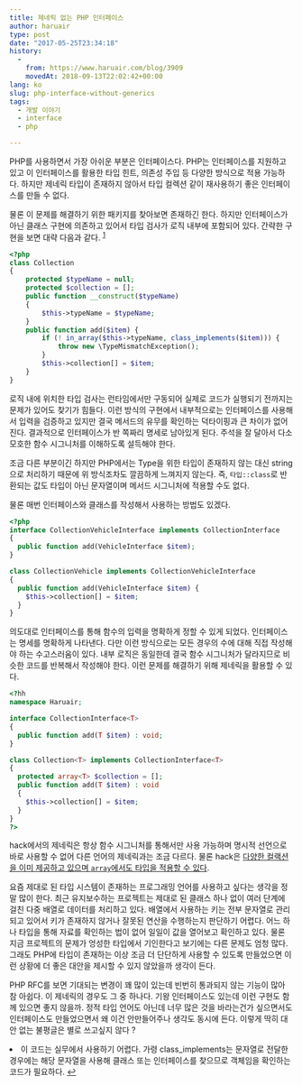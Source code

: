 ```yaml
---
title: 제네릭 없는 PHP 인터페이스
author: haruair
type: post
date: "2017-05-25T23:34:18"
history:
  - 
    from: https://www.haruair.com/blog/3909
    movedAt: 2018-09-13T22:02:42+00:00
lang: ko
slug: php-interface-without-generics
tags:
  - 개발 이야기
  - interface
  - php

---
```

PHP를 사용하면서 가장 아쉬운 부분은 인터페이스다. PHP는 인터페이스를 지원하고 있고 이 인터페이스를 활용한 타입 힌트, 의존성 주입 등 다양한 방식으로 적용 가능하다. 하지만 제네릭 타입이 존재하지 않아서 타입 컬렉션 같이 재사용하기 좋은 인터페이스를 만들 수 없다.

물론 이 문제를 해결하기 위한 패키지를 찾아보면 존재하긴 한다. 하지만 인터페이스가 아닌 클래스 구현에 의존하고 있어서 타입 검사가 로직 내부에 포함되어 있다. 간략한 구현을 보면 대략 다음과 같다. <sup id="fnref-3909-1"><a href="#fn-3909-1" class="jetpack-footnote">1</a></sup>

```php
<?php
class Collection
{
    protected $typeName = null;
    protected $collection = [];
    public function __construct($typeName)
    {
        $this->typeName = $typeName;
    }
    public function add($item) {
        if (! in_array($this->typeName, class_implements($item))) {
            throw new \TypeMismatchException();
        }
        $this->collection[] = $item;
    }
}
```

로직 내에 위치한 타입 검사는 런타임에서만 구동되어 실제로 코드가 실행되기 전까지는 문제가 있어도 찾기가 힘들다. 이런 방식의 구현에서 내부적으로는 인터페이스를 사용해서 입력을 검증하고 있지만 결국 메서드의 유무를 확인하는 덕타이핑과 큰 차이가 없어진다. 결과적으로 인터페이스가 반 쪽짜리 명세로 남아있게 된다. 주석을 잘 달아서 다소 모호한 함수 시그니처를 이해하도록 설득해야 한다.

조금 다른 부분이긴 하지만 PHP에서는 Type을 위한 타입이 존재하지 않는 대신 string으로 처리하기 때문에 위 방식조차도 깔끔하게 느껴지지 않는다. 즉, `타입::class`로 반환되는 값도 타입이 아닌 문자열이며 메서드 시그니처에 적용할 수도 없다.

물론 매번 인터페이스와 클래스를 작성해서 사용하는 방법도 있겠다.

```php
<?php
interface CollectionVehicleInterface implements CollectionInterface
{
  public function add(VehicleInterface $item);
}

class CollectionVehicle implements CollectionVehicleInterface
{
  public function add(VehicleInterface $item) {
    $this->collection[] = $item;
  }
}
```

의도대로 인터페이스를 통해 함수의 입력을 명확하게 정할 수 있게 되었다. 인터페이스는 명세를 명확하게 나타낸다. 다만 이런 방식으로는 모든 경우의 수에 대해 직접 작성해야 하는 수고스러움이 있다. 내부 로직은 동일한데 결국 함수 시그니처가 달라지므로 비슷한 코드를 반복해서 작성해야 한다. 이런 문제를 해결하기 위해 제네릭을 활용할 수 있다.

```php
<?hh
namespace Haruair;

interface CollectionInterface<T>
{
  public function add(T $item) : void;
}

class Collection<T> implements CollectionInterface<T>
{
  protected array<T> $collection = [];
  public function add(T $item) : void
  {
    $this->collection[] = $item;
  }
}
?>
```

hack에서의 제네릭은 항상 함수 시그니처를 통해서만 사용 가능하며 명시적 선언으로 바로 사용할 수 없어 다른 언어의 제네릭과는 조금 다르다. 물론 hack은 [다양한 컬랙션을 이미 제공하고 있으며 `array`에서도 타입을 적용할 수 있다][1].

요즘 제대로 된 타입 시스템이 존재하는 프로그래밍 언어를 사용하고 싶다는 생각을 정말 많이 한다. 최근 유지보수하는 프로젝트는 제대로 된 클래스 하나 없이 여러 단계에 걸친 다중 배열로 데이터를 처리하고 있다. 배열에서 사용하는 키는 전부 문자열로 관리되고 있어서 키가 존재하지 않거나 잘못된 연산을 수행하는지 판단하기 어렵다. 어느 하나 타입을 통해 자료를 확인하는 법이 없어 일일이 값을 열어보고 확인하고 있다. 물론 지금 프로젝트의 문제가 엉성한 타입에서 기인한다고 보기에는 다른 문제도 엄청 많다. 그래도 PHP에 타입이 존재하는 이상 조금 더 단단하게 사용할 수 있도록 만들었으면 이런 상황에 더 좋은 대안을 제시할 수 있지 않았을까 생각이 든다.

PHP RFC를 보면 기대되는 변경이 꽤 많이 있는데 빈번히 통과되지 않는 기능이 많아 참 아쉽다. 이 제네릭의 경우도 그 중 하나다. 기왕 인터페이스도 있는데 이런 구현도 함께 있으면 좋지 않을까. 정적 타입 언어도 아닌데 너무 많은 것을 바라는건가 싶으면서도 인터페이스도 만들었으면서 왜 이건 안만들어주나 생각도 동시에 든다. 이렇게 딱히 대안 없는 불평글은 별로 쓰고싶지 않다 ?

<li id="fn-3909-1">
  이 코드는 실무에서 사용하기 어렵다. 가령 class_implements는 문자열로 전달한 경우에는 해당 문자열을 사용해 클래스 또는 인터페이스를 찾으므로 객체임을 확인하는 코드가 필요하다.&#160;<a href="#fnref-3909-1">&#8617;</a> </fn></footnotes>

 [1]: https://docs.hhvm.com/hack/collections/introduction